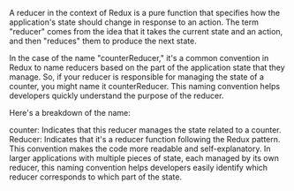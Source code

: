 A reducer in the context of Redux is a pure function that specifies how the application's state should change in response to an action. The term "reducer" comes from the idea that it takes the current state and an action, and then "reduces" them to produce the next state.

In the case of the name "counterReducer," it's a common convention in Redux to name reducers based on the part of the application state that they manage. So, if your reducer is responsible for managing the state of a counter, you might name it counterReducer. This naming convention helps developers quickly understand the purpose of the reducer.

Here's a breakdown of the name:

counter: Indicates that this reducer manages the state related to a counter.
Reducer: Indicates that it's a reducer function following the Redux pattern.
This convention makes the code more readable and self-explanatory. In larger applications with multiple pieces of state, each managed by its own reducer, this naming convention helps developers easily identify which reducer corresponds to which part of the state.
